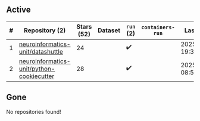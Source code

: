 ## Active
| # | Repository (2) | Stars (52) | Dataset | `run` (2) | `containers-run` | Last Modified |
| --- | --- | --- | --- | --- | --- | --- |
| 1 | [neuroinformatics-unit/datashuttle](https://github.com/neuroinformatics-unit/datashuttle) | 24 |  | :heavy_check_mark: |  | 2025-05-14 19:30:03+00:00 |
| 2 | [neuroinformatics-unit/python-cookiecutter](https://github.com/neuroinformatics-unit/python-cookiecutter) | 28 |  | :heavy_check_mark: |  | 2025-05-06 08:52:38+00:00 |

## Gone
No repositories found!
